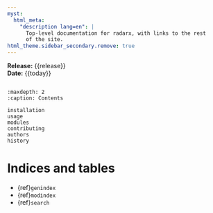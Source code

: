 ```yaml
---
myst:
  html_meta:
    "description lang=en": |
      Top-level documentation for radarx, with links to the rest
      of the site.
html_theme.sidebar_secondary.remove: true
---
```


**Release:** {{release}}\
**Date:** {{today}}

```{include} ../README.md
```

```{toctree}
:maxdepth: 2
:caption: Contents

installation
usage
modules
contributing
authors
history
```

Indices and tables
==================
- {ref}`genindex`
- {ref}`modindex`
- {ref}`search`
